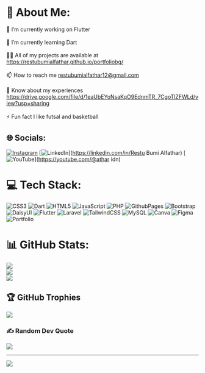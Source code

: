 # 💫 About Me:
🔭 I’m currently working on Flutter<br><br>🌱 I’m currently learning Dart<br><br>👨‍💻 All of my projects are available at https://restubumialfathar.github.io/portfoliobg/<br><br>📫 How to reach me restubumialfathar12@gmail.com<br><br>📄 Know about my experiences https://drive.google.com/file/d/1eaUbEYoNsaKqO9EdnmTR_7CgoTlZFWLd/view?usp=sharing<br><br>⚡ Fun fact I like futsal and basketball


## 🌐 Socials:
[![Instagram](https://img.shields.io/badge/Instagram-%23E4405F.svg?logo=Instagram&logoColor=white)](https://instagram.com/alfajwaj) [![LinkedIn](https://img.shields.io/badge/LinkedIn-%230077B5.svg?logo=linkedin&logoColor=white)](https://linkedin.com/in/Restu Bumi Alfathar) [![YouTube](https://img.shields.io/badge/YouTube-%23FF0000.svg?logo=YouTube&logoColor=white)](https://youtube.com/@athar idn) 

# 💻 Tech Stack:
![CSS3](https://img.shields.io/badge/css3-%231572B6.svg?style=for-the-badge&logo=css3&logoColor=white) ![Dart](https://img.shields.io/badge/dart-%230175C2.svg?style=for-the-badge&logo=dart&logoColor=white) ![HTML5](https://img.shields.io/badge/html5-%23E34F26.svg?style=for-the-badge&logo=html5&logoColor=white) ![JavaScript](https://img.shields.io/badge/javascript-%23323330.svg?style=for-the-badge&logo=javascript&logoColor=%23F7DF1E) ![PHP](https://img.shields.io/badge/php-%23777BB4.svg?style=for-the-badge&logo=php&logoColor=white) ![GithubPages](https://img.shields.io/badge/github%20pages-121013?style=for-the-badge&logo=github&logoColor=white) ![Bootstrap](https://img.shields.io/badge/bootstrap-%238511FA.svg?style=for-the-badge&logo=bootstrap&logoColor=white) ![DaisyUI](https://img.shields.io/badge/daisyui-5A0EF8?style=for-the-badge&logo=daisyui&logoColor=white) ![Flutter](https://img.shields.io/badge/Flutter-%2302569B.svg?style=for-the-badge&logo=Flutter&logoColor=white) ![Laravel](https://img.shields.io/badge/laravel-%23FF2D20.svg?style=for-the-badge&logo=laravel&logoColor=white) ![TailwindCSS](https://img.shields.io/badge/tailwindcss-%2338B2AC.svg?style=for-the-badge&logo=tailwind-css&logoColor=white) ![MySQL](https://img.shields.io/badge/mysql-4479A1.svg?style=for-the-badge&logo=mysql&logoColor=white) ![Canva](https://img.shields.io/badge/Canva-%2300C4CC.svg?style=for-the-badge&logo=Canva&logoColor=white) ![Figma](https://img.shields.io/badge/figma-%23F24E1E.svg?style=for-the-badge&logo=figma&logoColor=white) ![Portfolio](https://img.shields.io/badge/Portfolio-%23000000.svg?style=for-the-badge&logo=firefox&logoColor=#FF7139)
# 📊 GitHub Stats:
![](https://github-readme-stats.vercel.app/api?username=restubumialfathar&theme=neon&hide_border=false&include_all_commits=false&count_private=false)<br/>
![](https://github-readme-streak-stats.herokuapp.com/?user=restubumialfathar&theme=neon&hide_border=false)<br/>
![](https://github-readme-stats.vercel.app/api/top-langs/?username=restubumialfathar&theme=neon&hide_border=false&include_all_commits=false&count_private=false&layout=compact)

## 🏆 GitHub Trophies
![](https://github-profile-trophy.vercel.app/?username=restubumialfathar&theme=radical&no-frame=true&no-bg=false&margin-w=4)

### ✍️ Random Dev Quote
![](https://quotes-github-readme.vercel.app/api?type=vetical&theme=radical)

---
[![](https://visitcount.itsvg.in/api?id=restubumialfathar&icon=0&color=0)](https://visitcount.itsvg.in)

<!-- Proudly created with GPRM ( https://gprm.itsvg.in ) -->
